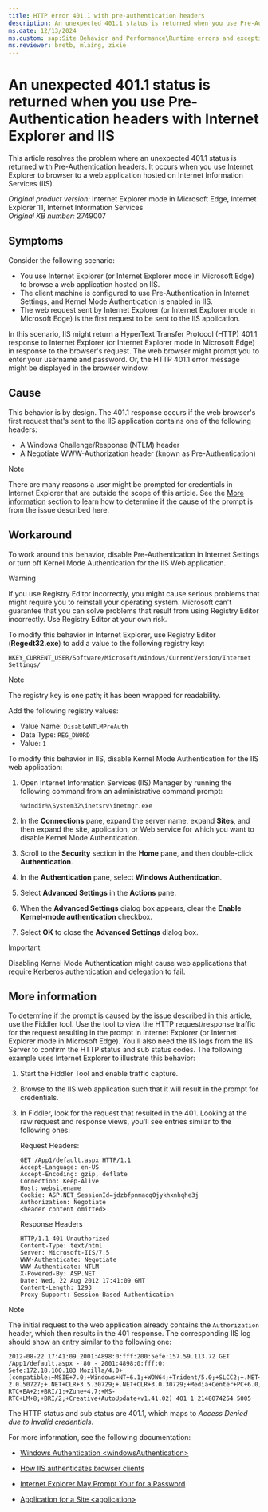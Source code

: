 ```yaml
---
title: HTTP error 401.1 with pre-authentication headers
description: An unexpected 401.1 status is returned when you use Pre-Authentication headers with Internet Explorer and Internet Information Services (IIS).
ms.date: 12/13/2024
ms.custom: sap:Site Behavior and Performance\Runtime errors and exceptions, including HTTP 400 and 50x errors
ms.reviewer: bretb, mlaing, zixie
---
```

# An unexpected 401.1 status is returned when you use Pre-Authentication headers with Internet Explorer and IIS

This article resolves the problem where an unexpected 401.1 status is returned with Pre-Authentication headers. It occurs when you use Internet Explorer to browser to a web application hosted on Internet Information Services (IIS).

_Original product version:_&nbsp;Internet Explorer mode in Microsoft Edge, Internet Explorer 11, Internet Information Services  
_Original KB number:_&nbsp;2749007

## Symptoms

Consider the following scenario:

- You use Internet Explorer (or Internet Explorer mode in Microsoft Edge) to browse a web application hosted on IIS.
- The client machine is configured to use Pre-Authentication in Internet Settings, and Kernel Mode Authentication is enabled in IIS.
- The web request sent by Internet Explorer (or Internet Explorer mode in Microsoft Edge) is the first request to be sent to the IIS application.

In this scenario, IIS might return a HyperText Transfer Protocol (HTTP) 401.1 response to Internet Explorer (or Internet Explorer mode in Microsoft Edge) in response to the browser's request. The web browser might prompt you to enter your username and password. Or, the HTTP 401.1 error message might be displayed in the browser window.

## Cause

This behavior is by design. The 401.1 response occurs if the web browser's first request that's sent to the IIS application contains one of the following headers:

- A Windows Challenge/Response (NTLM) header
- A Negotiate WWW-Authorization header (known as Pre-Authentication)

> [!NOTE]
> There are many reasons a user might be prompted for credentials in Internet Explorer that are outside the scope of this article. See the [More information](#more-information) section to learn how to determine if the cause of the prompt is from the issue described here.

## Workaround

To work around this behavior, disable Pre-Authentication in Internet Settings or turn off Kernel Mode Authentication for the IIS Web application.

> [!WARNING]
> If you use Registry Editor incorrectly, you might cause serious problems that might require you to reinstall your operating system. Microsoft can't guarantee that you can solve problems that result from using Registry Editor incorrectly. Use Registry Editor at your own risk.

To modify this behavior in Internet Explorer, use Registry Editor (**Regedt32.exe**) to add a value to the following registry key:

`HKEY_CURRENT_USER/Software/Microsoft/Windows/CurrentVersion/Internet Settings/`

> [!NOTE]
> The registry key is one path; it has been wrapped for readability.

Add the following registry values:

- Value Name: `DisableNTLMPreAuth`  
- Data Type: `REG_DWORD`  
- Value: `1`

To modify this behavior in IIS, disable Kernel Mode Authentication for the IIS web application:

1. Open Internet Information Services (IIS) Manager by running the following command from an administrative command prompt:

    ```console
    %windir%\System32\inetsrv\inetmgr.exe
    ```

2. In the **Connections** pane, expand the server name, expand **Sites**, and then expand the site, application, or Web service for which you want to disable Kernel Mode Authentication.

3. Scroll to the **Security** section in the **Home** pane, and then double-click **Authentication**.

4. In the **Authentication** pane, select **Windows Authentication**.

5. Select **Advanced Settings** in the **Actions** pane.

6. When the **Advanced Settings** dialog box appears, clear the **Enable Kernel-mode authentication** checkbox.

7. Select **OK** to close the **Advanced Settings** dialog box.

> [!IMPORTANT]
> Disabling Kernel Mode Authentication might cause web applications that require Kerberos authentication and delegation to fail.

## More information

To determine if the prompt is caused by the issue described in this article, use the Fiddler tool. Use the tool to view the HTTP request/response traffic for the request resulting in the prompt in Internet Explorer (or Internet Explorer mode in Microsoft Edge). You'll also need the IIS logs from the IIS Server to confirm the HTTP status and sub status codes. The following example uses Internet Explorer to illustrate this behavior:

1. Start the Fiddler Tool and enable traffic capture.
2. Browse to the IIS web application such that it will result in the prompt for credentials.
3. In Fiddler, look for the request that resulted in the 401. Looking at the raw request and response views, you'll see entries similar to the following ones:

    Request Headers:  

    ```console
    GET /App1/default.aspx HTTP/1.1
    Accept-Language: en-US
    Accept-Encoding: gzip, deflate
    Connection: Keep-Alive
    Host: websitename
    Cookie: ASP.NET_SessionId=jdzbfpnmacq0jykhxnhqhe3j
    Authorization: Negotiate
    <header content omitted>
    ```

    Response Headers  

    ```console
    HTTP/1.1 401 Unauthorized
    Content-Type: text/html
    Server: Microsoft-IIS/7.5
    WWW-Authenticate: Negotiate
    WWW-Authenticate: NTLM
    X-Powered-By: ASP.NET
    Date: Wed, 22 Aug 2012 17:41:09 GMT
    Content-Length: 1293
    Proxy-Support: Session-Based-Authentication
    ```

> [!NOTE]
> The initial request to the web application already contains the `Authorization` header, which then results in the 401 response. The corresponding IIS log should show an entry similar to the following one:

```output
2012-08-22 17:41:09 2001:4898:0:fff:200:5efe:157.59.113.72 GET /App1/default.aspx - 80 - 2001:4898:0:fff:0:
5efe:172.18.100.183 Mozilla/4.0+(compatible;+MSIE+7.0;+Windows+NT+6.1;+WOW64;+Trident/5.0;+SLCC2;+.NET+CLR+
2.0.50727;+.NET+CLR+3.5.30729;+.NET+CLR+3.0.30729;+Media+Center+PC+6.0;+.NET4.0C;+.NET4.0E;+InfoPath.3;+MS-
RTC+EA+2;+BRI/1;+Zune+4.7;+MS-RTC+LM+8;+BRI/2;+Creative+AutoUpdate+v1.41.02) 401 1 2148074254 5005
```

The HTTP status and sub status are 401.1, which maps to *Access Denied due to Invalid credentials*.

For more information, see the following documentation:

- [Windows Authentication \<windowsAuthentication>](/iis/configuration/system.webServer/security/authentication/windowsAuthentication/)

- [How IIS authenticates browser clients
](https://support.microsoft.com/help/264921)

- [Internet Explorer May Prompt Your for a Password](https://support.microsoft.com/help/258063)

- [Application for a Site \<application>](/iis/configuration/system.applicationHost/sites/site/application/)
